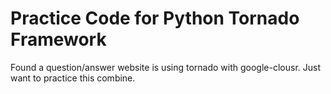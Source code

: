 Practice Code for Python Tornado Framework
=========================================


Found a question/answer website is using tornado with google-clousr. Just want to practice this combine.




